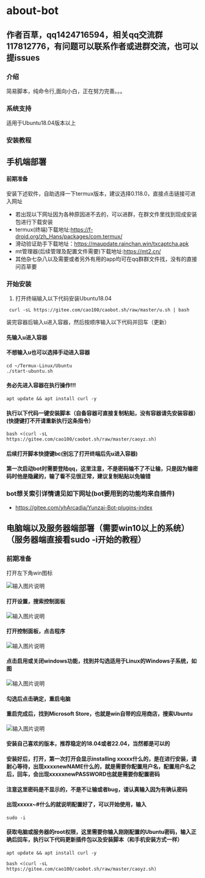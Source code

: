 # about-bot
## 作者百草，qq1424716594，相关qq交流群117812776，有问题可以联系作者或进群交流，也可以提issues

### 介绍
简易脚本，纯命令行,面向小白，正在努力完善。。。

### 系统支持
适用于Ubuntu18.04版本以上


### 安装教程

## 手机端部署

#### 前期准备

安装下述软件，自助选择一下termux版本，建议选择0.118.0，直接点击链接可进入网址
- 若出现以下网址因为各种原因进不去的，可以进群，在群文件里找到现成安装包进行下载安装
- termux(终端)下载地址:https://f-droid.org/zh_Hans/packages/com.termux/
- 滑动验证助手下载地址：https://maupdate.rainchan.win/txcaptcha.apk
- mt管理器(后续管理及配置文件需要)下载地址:https://mt2.cn/
- 其他杂七杂八以及需要或者另外有用的app均可在qq群群文件找，没有的直接问百草要
### 开始安装
1.  打开终端输入以下代码安装Ubuntu18.04
```
 curl -sL https://gitee.com/cao100/caobot.sh/raw/master/u.sh | bash
```
装完容器后输入u进入容器，然后按顺序输入以下代码并回车（更新）

#### 先输入u进入容器

#### 不想输入u也可以选择手动进入容器
```
cd ~/Termux-Linux/Ubuntu
./start-ubuntu.sh
```

#### 务必先进入容器在执行操作!!!
```
apt update && apt install curl -y
```
#### 执行以下代码一键安装脚本（自备容器可直接复制粘贴，没有容器请先安装容器）(快捷键打不开请重新执行这条指令）
```
bash <(curl -sL https://gitee.com/cao100/caobot.sh/raw/master/caoyz.sh)
```
#### 后续打开脚本快捷键bc(别忘了打开终端后先u进入容器)

#### 第一次启动bot时需要登陆qq，这里注意，不是密码输不了不让输，只是因为输密码时他是隐藏的，输了看不见很正常，建议复制粘贴以免输错

### bot想关索引详情请见如下网址(bot要用到的功能均来自插件)
- https://gitee.com/yhArcadia/Yunzai-Bot-plugins-index

## 电脑端以及服务器端部署（需要win10以上的系统）（服务器端直接看sudo -i开始的教程）

### 前期准备

打开左下角win图标

![输入图片说明](SharedScreenshot.jpg)

#### 打开设置，搜索控制面板

![输入图片说明](2.jpg)

#### 打开控制面板，点击程序

![输入图片说明](3.jpg)

#### 点击启用或关闭windows功能，找到并勾选适用于Linux的Windows子系统，如图

![输入图片说明](4.jpg)

#### 勾选后点击确定，重启电脑

#### 重启完成后，找到Microsoft Store，也就是win自带的应用商店，搜索Ubuntu

![输入图片说明](5.jpg)

#### 安装自己喜欢的版本，推荐稳定的18.04或者22.04，当然都是可以的

#### 安装好后，打开，第一次打开会显示installing xxxxx什么的，是在进行安装，请耐心等待，出现xxxxnewNAME什么的，就是需要你配置用户名，配置用户名之后，回车，会出现xxxxxnewPASSWORD也就是需要你配置密码

#### 注意这里密码是不显示的，不是不让输或者bug，请认真输入因为有确认密码

#### 出现xxxxx~#什么的就说明配置好了，可以开始使用，输入

```
sudo -i
```

#### 获取电脑或服务器的root权限，这里需要你输入刚刚配置的Ubuntu密码，输入正确后回车，执行以下代码更新插件包以及安装脚本（和手机安装方式一样）

```
apt update && apt install curl -y
```

```
bash <(curl -sL https://gitee.com/cao100/caobot.sh/raw/master/caoyz.sh)
```